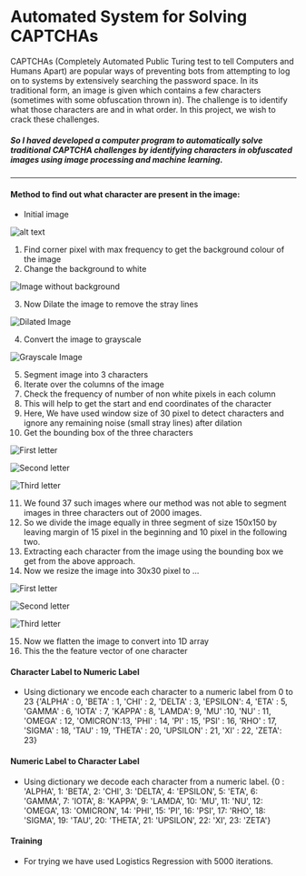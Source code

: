 # Automated System for Solving CAPTCHAs
CAPTCHAs (Completely Automated Public Turing test to tell Computers and Humans Apart) are popular ways of preventing bots from attempting to log on to systems by extensively searching the password space. In its traditional form, an image is given which contains a few characters (sometimes with some obfuscation thrown in). The challenge is to identify what those characters are and in what order. In this project, we wish to crack these challenges.

##### So I haved developed a computer program to automatically solve traditional CAPTCHA challenges by identifying characters in obfuscated images using image processing and machine learning.
---

#### Method to find out what character are present in the image:
- Initial image

![alt text](https://github.com/saqeeb360/Automated-System-for-Solving-CAPTCHAs/blob/master/1.Initial-img.png?raw=true)

1.	Find corner pixel with max frequency to get the background colour of the image 
2.	Change the background to white

![Image without background](https://github.com/saqeeb360/Automated-System-for-Solving-CAPTCHAs/blob/master/2.Background-Extraction.png?raw=true)

3.	Now Dilate the image to remove the stray lines 

![Dilated Image](https://github.com/saqeeb360/Automated-System-for-Solving-CAPTCHAs/blob/master/3.Dilated-image.png?raw=true)

4.	Convert the image to grayscale

![Grayscale Image](https://github.com/saqeeb360/Automated-System-for-Solving-CAPTCHAs/blob/master/4.Grayscale.png?raw=true)

5.	Segment image into 3 characters 
6.	Iterate over the columns of the image
7.	Check the frequency of number of non white pixels in each column 
8.	This will help to get the start and end coordinates of the character 
9.	Here, We have used window size of 30 pixel to detect characters and ignore any remaining noise (small stray lines) after dilation
10.	Get the bounding box of the three characters

![First letter](https://github.com/saqeeb360/Automated-System-for-Solving-CAPTCHAs/blob/master/symbol_1_150x150.png?raw=true)

![Second letter](https://github.com/saqeeb360/Automated-System-for-Solving-CAPTCHAs/blob/master/symbol_2_150x150.png?raw=true)

![Third letter](https://github.com/saqeeb360/Automated-System-for-Solving-CAPTCHAs/blob/master/symbol_3_150x150.png?raw=true)

11.	We found 37 such images where our method was not able to segment images in three characters out of 2000 images. 
12.	So we divide the image equally in three segment of size 150x150 by leaving margin of 15 pixel in the beginning and 10 pixel in the following two.
13.	Extracting each character from the image using the bounding box we get from the above approach.
14.	Now we resize the image into 30x30 pixel to ...

![First letter](https://github.com/saqeeb360/Automated-System-for-Solving-CAPTCHAs/blob/master/symbol_1_30x30.png?raw=true)

![Second letter](https://github.com/saqeeb360/Automated-System-for-Solving-CAPTCHAs/blob/master/symbol_2_30x30.png?raw=true)

![Third letter](https://github.com/saqeeb360/Automated-System-for-Solving-CAPTCHAs/blob/master/symbol_3_30x30.png?raw=true)

15.	Now we flatten the image to convert into 1D array
16.	This the the feature vector of one character

#### Character Label to Numeric Label
- Using dictionary we encode each character to a numeric label from 0 to 23
{'ALPHA' : 0,
 'BETA' : 1,
 'CHI' : 2,
 'DELTA' : 3,
 'EPSILON': 4,
 'ETA' : 5,
 'GAMMA' : 6,
 'IOTA' : 7,
 'KAPPA' : 8,
 'LAMDA': 9,
 'MU' :10,
 'NU' : 11,
 'OMEGA' : 12,
 'OMICRON':13,
 'PHI' : 14,
 'PI' : 15,
 'PSI' : 16,
 'RHO' : 17,
 'SIGMA' : 18,
 'TAU' : 19,
 'THETA' : 20,
 'UPSILON' : 21,
 'XI' : 22,
 'ZETA': 23}

#### Numeric Label to Character Label
- Using dictionary we decode each character from a numeric label.
{0 : 'ALPHA',
 1: 'BETA',
 2: 'CHI',
 3: 'DELTA',
 4: 'EPSILON',
 5: 'ETA',
 6: 'GAMMA',
 7: 'IOTA',
 8: 'KAPPA',
 9: 'LAMDA',
 10: 'MU',
 11: 'NU',
 12: 'OMEGA',
 13: 'OMICRON',
 14: 'PHI',
 15: 'PI',
 16: 'PSI',
 17: 'RHO',
 18: 'SIGMA',
 19: 'TAU',
 20: 'THETA',
 21: 'UPSILON',
 22: 'XI',
 23: 'ZETA'}

#### Training
- For trying we have used Logistics Regression with 5000 iterations.
